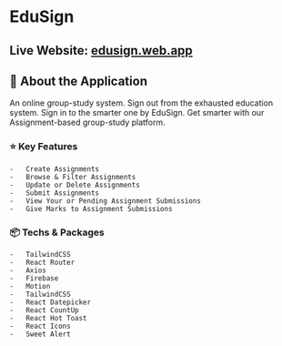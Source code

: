 # EduSign

## Live Website: [edusign.web.app](https://edusign-e1494.web.app)

## 📄 About the Application

An online group-study system. Sign out from the exhausted education system. Sign in to the smarter one by EduSign. Get smarter with our Assignment-based group-study platform.

### ⭐ Key Features

    -   Create Assignments
    -   Browse & Filter Assignments
    -   Update or Delete Assignments
    -   Submit Assignments
    -   View Your or Pending Assignment Submissions
    -   Give Marks to Assignment Submissions

### 📦 Techs & Packages

    -   TailwindCSS
    -   React Router
    -   Axios
    -   Firebase
    -   Motion
    -   TailwindCSS
    -   React Datepicker
    -   React CountUp
    -   React Hot Toast
    -   React Icons
    -   Sweet Alert
